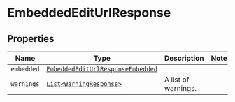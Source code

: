 

# EmbeddedEditUrlResponse



## Properties

| Name | Type | Description | Notes |
|------------ | ------------- | ------------- | -------------|
| `embedded` | [```EmbeddedEditUrlResponseEmbedded```](EmbeddedEditUrlResponseEmbedded.md) |    |  |
| `warnings` | [```List<WarningResponse>```](WarningResponse.md) |  A list of warnings.  |  |



